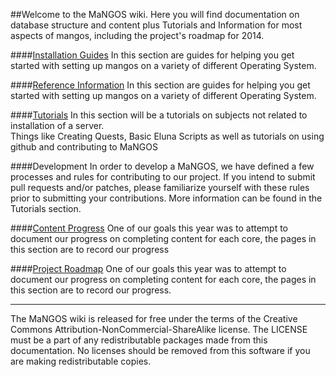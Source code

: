 ##Welcome to the MaNGOS wiki.
Here you will find documentation on database structure and content plus Tutorials and Information for most aspects of mangos, including the project's roadmap for 2014.

####[Installation Guides](Installation%20Guides)
In this section are guides for helping you get started with setting up mangos on a variety of different Operating System.

####[Reference Information](Reference%20Information)
In this section are guides for helping you get started with setting up mangos on a variety of different Operating System.

####[Tutorials](Tutorials/)
In this section will be a tutorials on subjects not related to installation of a server.<br/>
Things like Creating Quests, Basic Eluna Scripts as well as tutorials on using github and contributing to MaNGOS

####Development
In order to develop a MaNGOS, we have defined a few processes and rules for contributing to our project. 
If you intend to submit pull requests and/or patches, please familiarize yourself with these rules prior to submitting your contributions.
More information can be found in the Tutorials section.

####[Content Progress](Content/Progress.md)
One of our goals this year was to attempt to document our progress on completing content for each core, the pages in this section are to record our progress

####[Project Roadmap](Development%20Roadmap/Roadmap_2014.md)
One of our goals this year was to attempt to document our progress on completing content for each core, the pages in this section are to record our progress.

-----

The MaNGOS wiki is released for free under the terms of the Creative Commons Attribution-NonCommercial-ShareAlike license. The LICENSE must be a part of any redistributable packages made from this documentation. No licenses should be removed from this software if you are making redistributable copies.
